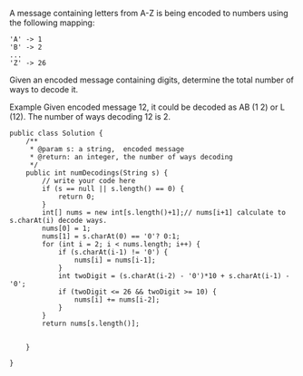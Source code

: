 A message containing letters from A-Z is being encoded to numbers using the following mapping:

    'A' -> 1
    'B' -> 2
    ...
    'Z' -> 26
Given an encoded message containing digits, determine the total number of ways to decode it.

Example
Given encoded message 12, it could be decoded as AB (1 2) or L (12).
The number of ways decoding 12 is 2.


    public class Solution {
        /**
         * @param s: a string,  encoded message
         * @return: an integer, the number of ways decoding
         */
        public int numDecodings(String s) {
            // write your code here
            if (s == null || s.length() == 0) {
                return 0;
            }
            int[] nums = new int[s.length()+1];// nums[i+1] calculate to s.charAt(i) decode ways.
            nums[0] = 1;
            nums[1] = s.charAt(0) == '0'? 0:1;
            for (int i = 2; i < nums.length; i++) {
                if (s.charAt(i-1) != '0') {
                    nums[i] = nums[i-1];
                }
                int twoDigit = (s.charAt(i-2) - '0')*10 + s.charAt(i-1) - '0';
                if (twoDigit <= 26 && twoDigit >= 10) {
                    nums[i] += nums[i-2];
                }
            }
            return nums[s.length()];


        }

    }

